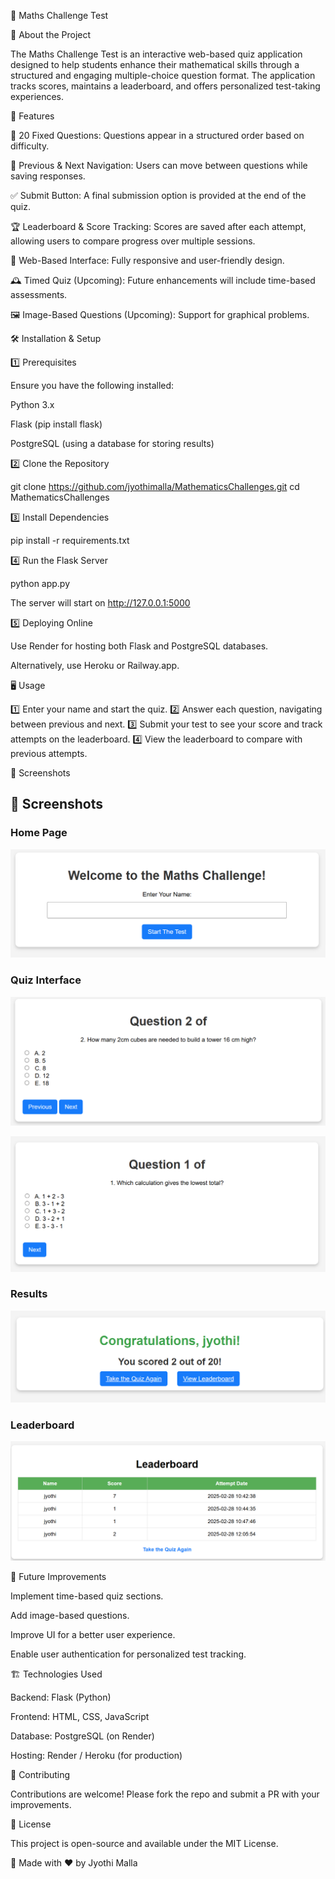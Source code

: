 🧮 Maths Challenge Test

📌 About the Project

The Maths Challenge Test is an interactive web-based quiz application designed to help students enhance their mathematical skills through a structured and engaging multiple-choice question format. The application tracks scores, maintains a leaderboard, and offers personalized test-taking experiences.

🚀 Features

🎯 20 Fixed Questions: Questions appear in a structured order based on difficulty.

🔄 Previous & Next Navigation: Users can move between questions while saving responses.

✅ Submit Button: A final submission option is provided at the end of the quiz.

🏆 Leaderboard & Score Tracking: Scores are saved after each attempt, allowing users to compare progress over multiple sessions.

📄 Web-Based Interface: Fully responsive and user-friendly design.

🕰 Timed Quiz (Upcoming): Future enhancements will include time-based assessments.

🖼 Image-Based Questions (Upcoming): Support for graphical problems.

🛠️ Installation & Setup

1️⃣ Prerequisites

Ensure you have the following installed:

Python 3.x

Flask (pip install flask)

PostgreSQL (using a database for storing results)

2️⃣ Clone the Repository

git clone https://github.com/jyothimalla/MathematicsChallenges.git
cd MathematicsChallenges

3️⃣ Install Dependencies

pip install -r requirements.txt

4️⃣ Run the Flask Server

python app.py

The server will start on http://127.0.0.1:5000

5️⃣ Deploying Online

Use Render for hosting both Flask and PostgreSQL databases.

Alternatively, use Heroku or Railway.app.

🖥️ Usage

1️⃣ Enter your name and start the quiz.
2️⃣ Answer each question, navigating between previous and next.
3️⃣ Submit your test to see your score and track attempts on the leaderboard.
4️⃣ View the leaderboard to compare with previous attempts.

📸 Screenshots

## 📸 Screenshots

### Home Page
![Home Page](assets/images/image-4.png)

### Quiz Interface
![Quiz Interface](assets/images/image-2.png)

![Quiz Interface 2](assets/images/image-3.png)

### Results
![Results](assets/images/image-5.png)

### Leaderboard
![Leaderboard](assets/images/image-6.png)

📅 Future Improvements

Implement time-based quiz sections.

Add image-based questions.

Improve UI for a better user experience.

Enable user authentication for personalized test tracking.

🏗 Technologies Used

Backend: Flask (Python)

Frontend: HTML, CSS, JavaScript

Database: PostgreSQL (on Render)

Hosting: Render / Heroku (for production)

🤝 Contributing

Contributions are welcome! Please fork the repo and submit a PR with your improvements.

📜 License

This project is open-source and available under the MIT License.

🌟 Made with ❤️ by Jyothi Malla